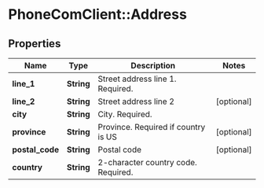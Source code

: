 # PhoneComClient::Address

## Properties
Name | Type | Description | Notes
------------ | ------------- | ------------- | -------------
**line_1** | **String** | Street address line 1. Required. |
**line_2** | **String** | Street address line 2 | [optional]
**city** | **String** | City. Required. |
**province** | **String** | Province. Required if country is US | [optional]
**postal_code** | **String** | Postal code | [optional]
**country** | **String** | 2-character country code. Required. |


